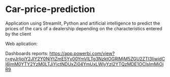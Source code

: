 # Car-price-prediction
Application using Streamlit, Python and artificial intelligence to predict the prices of the cars of a dealership depending on the characteristics entered by the client

Web aplication: 

Dashboards reports:
https://app.powerbi.com/view?r=eyJrIjoiY2JlY2Y0NjYtZmE5Yy00YmVlLTg3NzktOGRlMjM5ZGU2ZTI3IiwidCI6ImM0YTY2YzM0LTJiYjctNDUxZi04YmUxLWIyYzI2YTQzMDE1OCIsImMiOjR9
